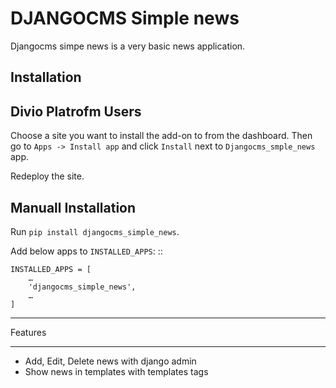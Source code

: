 DJANGOCMS Simple news
===============

Djangocms simpe news is a very basic news application.

Installation
--------------------

Divio Platrofm Users
---------------------

Choose a site you want to install the add-on to from the dashboard. Then go to ``Apps -> Install app`` and click ``Install`` next to ``Djangocms_smple_news`` app.

Redeploy the site.

Manuall Installation
--------------------

Run ``pip install djangocms_simple_news``.

Add below apps to ``INSTALLED_APPS``: ::

    INSTALLED_APPS = [
        …
        'djangocms_simple_news',
        …
    ]

********
Features
********


* Add, Edit, Delete news with django admin
* Show news in templates with templates tags
